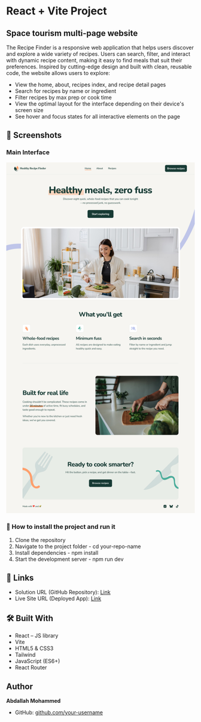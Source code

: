 # React + Vite Project

## Space tourism multi-page website

The Recipe Finder is a responsive web application that helps users discover and explore a wide variety of recipes. Users can search, filter, and interact with dynamic recipe content, making it easy to find meals that suit their preferences.
Inspired by cutting-edge design and built with clean, reusable code, the website allows users to explore:

* View the home, about, recipes index, and recipe detail pages
* Search for recipes by name or ingredient
* Filter recipes by max prep or cook time
* View the optimal layout for the interface depending on their device's screen size
* See hover and focus states for all interactive elements on the page

## 📸 Screenshots

### Main Interface
![Desk Screenshot](./screenshots/Desktop.jpg)


### 🚀 How to install the project and run it
1. Clone the repository
2. Navigate to the project folder - cd your-repo-name
3. Install dependencies - npm install
4. Start the development server - npm run dev 

## 🔗 Links
- Solution URL (GitHub Repository): [Link](https://github.com/abdizahir/Recipe-finder-website/)
- Live Site URL (Deployed App): [Link](https://space-tourism-multi-page-website-a7.vercel.app/) 

## 🛠️ Built With
- React – JS library
- Vite
- HTML5 & CSS3
- Tailwind
- JavaScript (ES6+)
- React Router

## Author
**Abdallah Mohammed**  
- GitHub: [github.com/your-username](https://github.com/abdizahir)   